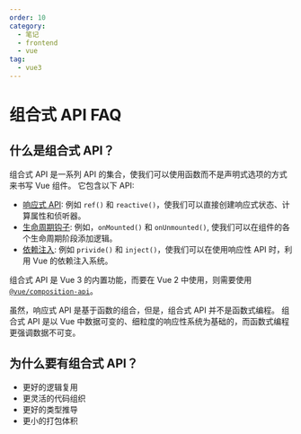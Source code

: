 ```yaml
---
order: 10
category:
  - 笔记
  - frontend
  - vue
tag:
  - vue3
---
```


# 组合式 API FAQ

## 什么是组合式 API？

组合式 API 是一系列 API 的集合，使我们可以使用函数而不是声明式选项的方式来书写 Vue 组件。
它包含以下 API:

- [响应式 API](https://vuejs.org/api/reactivity-core.html): 例如 `ref()` 和 `reactive()`，使我们可以直接创建响应式状态、计算属性和侦听器。
- [生命周期钩子](https://vuejs.org/api/composition-api-lifecycle.html): 例如，`onMounted()` 和 `onUnmounted()`, 使我们可以在组件的各个生命周期阶段添加逻辑。
- [依赖注入](https://vuejs.org/api/composition-api-dependency-injection.html): 例如 `privide()` 和 `inject()`，使我们可以在使用响应性 API 时，利用 Vue 的依赖注入系统。

组合式 API 是 Vue 3 的内置功能，而要在 Vue 2 中使用，则需要使用 [`@vue/composition-api`](https://github.com/vuejs/composition-api)。

虽然，响应式 API 是基于函数的组合，但是，组合式 API 并不是函数式编程。
组合式 API 是以 Vue 中数据可变的、细粒度的响应性系统为基础的，而函数式编程更强调数据不可变。

## 为什么要有组合式 API？

- 更好的逻辑复用
- 更灵活的代码组织
- 更好的类型推导
- 更小的打包体积
